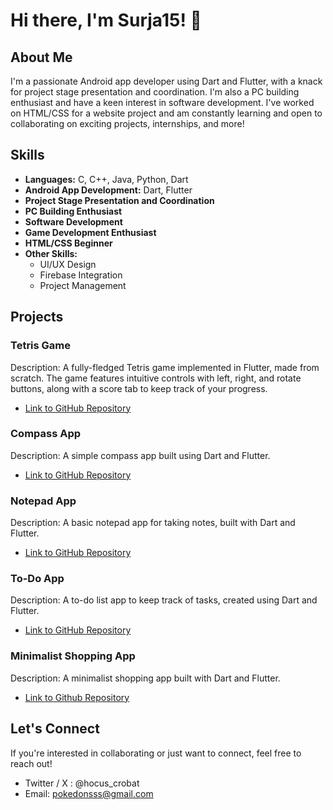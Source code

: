 # Hi there, I'm Surja15! 👋

## About Me

I'm a passionate Android app developer using Dart and Flutter, with a knack for project stage presentation and coordination. I'm also a PC building enthusiast and have a keen interest in software development. I've worked on HTML/CSS for a website project and am constantly learning and open to collaborating on exciting projects, internships, and more!

## Skills

- **Languages:** C, C++, Java, Python, Dart
- **Android App Development:** Dart, Flutter
- **Project Stage Presentation and Coordination**
- **PC Building Enthusiast**
- **Software Development**
- **Game Development Enthusiast**
- **HTML/CSS Beginner**
- **Other Skills:**
  - UI/UX Design
  - Firebase Integration
  - Project Management


## Projects

### Tetris Game

Description: A fully-fledged Tetris game implemented in Flutter, made from scratch. The game features intuitive controls with left, right, and rotate buttons, along with a score tab to keep track of your progress.

- [Link to GitHub Repository](https://github.com/Surja15/tetris)

### Compass App

Description: A simple compass app built using Dart and Flutter.

- [Link to GitHub Repository](https://github.com/Surja15/compass_app)

### Notepad App

Description: A basic notepad app for taking notes, built with Dart and Flutter.

- [Link to GitHub Repository](https://github.com/Surja15/Flutter-Hive-Notes-App-Minimalist-)

### To-Do App

Description: A to-do list app to keep track of tasks, created using Dart and Flutter.

- [Link to GitHub Repository](https://github.com/Surja15/Task-Manager)

### Minimalist Shopping App

Description: A minimalist shopping app built with Dart and Flutter.

- [Link to Github Repository](https://github.com/Surja15/Minimalist-Shopping-App)

## Let's Connect

If you're interested in collaborating or just want to connect, feel free to reach out!

- Twitter / X : @hocus_crobat
- Email: pokedonsss@gmail.com

<!---
Surja15/Surja15 is a ✨ special ✨ repository because its `README.md` (this file) appears on your GitHub profile.
You can click the Preview link to take a look at your changes.
--->
